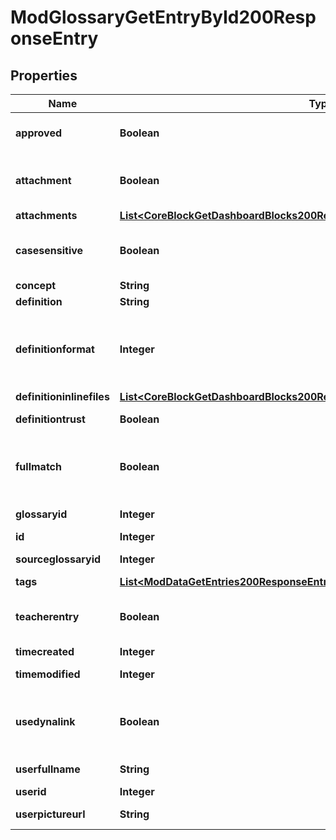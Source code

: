 

# ModGlossaryGetEntryById200ResponseEntry


## Properties

| Name | Type | Description | Notes |
|------------ | ------------- | ------------- | -------------|
|**approved** | **Boolean** | Whether the entry was approved |  |
|**attachment** | **Boolean** | Whether or not the entry has attachments |  |
|**attachments** | [**List&lt;CoreBlockGetDashboardBlocks200ResponseBlocksInnerContentsFilesInner&gt;**](CoreBlockGetDashboardBlocks200ResponseBlocksInnerContentsFilesInner.md) |  |  [optional] |
|**casesensitive** | **Boolean** | When true, the matching is case sensitive |  |
|**concept** | **String** | The concept |  |
|**definition** | **String** | The definition |  |
|**definitionformat** | **Integer** | definition format (1 &#x3D; HTML, 0 &#x3D; MOODLE, 2 &#x3D; PLAIN, or 4 &#x3D; MARKDOWN) |  |
|**definitioninlinefiles** | [**List&lt;CoreBlockGetDashboardBlocks200ResponseBlocksInnerContentsFilesInner&gt;**](CoreBlockGetDashboardBlocks200ResponseBlocksInnerContentsFilesInner.md) |  |  [optional] |
|**definitiontrust** | **Boolean** | The definition trust flag |  |
|**fullmatch** | **Boolean** | When true, the matching is done on full words only |  |
|**glossaryid** | **Integer** | The glossary ID |  |
|**id** | **Integer** | The entry ID |  |
|**sourceglossaryid** | **Integer** | The source glossary ID |  |
|**tags** | [**List&lt;ModDataGetEntries200ResponseEntriesInnerTagsInner&gt;**](ModDataGetEntries200ResponseEntriesInnerTagsInner.md) |  |  [optional] |
|**teacherentry** | **Boolean** | The entry was created by a teacher, or equivalent. |  |
|**timecreated** | **Integer** | Time created |  |
|**timemodified** | **Integer** | Time modified |  |
|**usedynalink** | **Boolean** | Whether the concept should be automatically linked |  |
|**userfullname** | **String** | Author full name |  |
|**userid** | **Integer** | Author ID |  |
|**userpictureurl** | **String** | Author picture |  |



